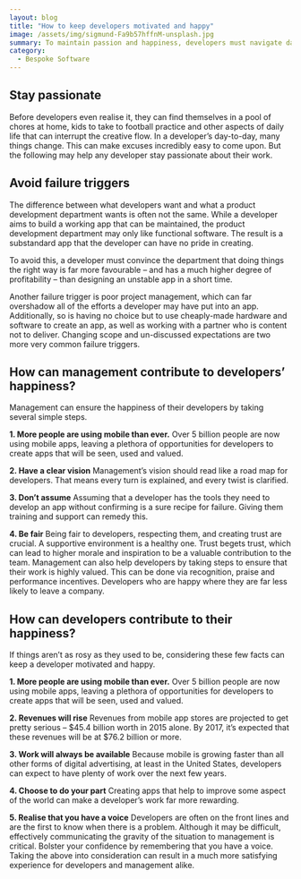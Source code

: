 ```yaml
---
layout: blog
title: "How to keep developers motivated and happy"
image: /assets/img/sigmund-Fa9b57hffnM-unsplash.jpg
summary: To maintain passion and happiness, developers must navigate daily challenges, avoid failure triggers, and foster a supportive work environment.
category:
  - Bespoke Software 
---
```


## Stay passionate
Before developers even realise it, they can find themselves in a pool of chores at home, kids to take to football practice and other aspects of daily life that can interrupt the creative flow. In a developer’s day-to-day, many things change. This can make excuses incredibly easy to come upon. But the following may help any developer stay passionate about their work.

## Avoid failure triggers
The difference between what developers want and what a product development department wants is often not the same. While a developer aims to build a working app that can be maintained, the product development department may only like functional software. The result is a substandard app that the developer can have no pride in creating.

To avoid this, a developer must convince the department that doing things the right way is far more favourable – and has a much higher degree of profitability – than designing an unstable app in a short time.

Another failure trigger is poor project management, which can far overshadow all of the efforts a developer may have put into an app. Additionally, so is having no choice but to use cheaply-made hardware and software to create an app, as well as working with a partner who is content not to deliver. Changing scope and un-discussed expectations are two more very common failure triggers.

## How can management contribute to developers’ happiness?
Management can ensure the happiness of their developers by taking several simple steps.

**1. More people are using mobile than ever.**
Over 5 billion people are now using mobile apps, leaving a plethora of opportunities for developers to create apps that will be seen, used and valued.

**2. Have a clear vision**
Management’s vision should read like a road map for developers. That means every turn is explained, and every twist is clarified.

**3. Don’t assume**
Assuming that a developer has the tools they need to develop an app without confirming is a sure recipe for failure. Giving them training and support can remedy this.

**4. Be fair**
Being fair to developers, respecting them, and creating trust are crucial. A supportive environment is a healthy one. Trust begets trust, which can lead to higher morale and inspiration to be a valuable contribution to the team. Management can also help developers by taking steps to ensure that their work is highly valued. This can be done via recognition, praise and performance incentives. Developers who are happy where they are far less likely to leave a company.

## How can developers contribute to their happiness?
If things aren’t as rosy as they used to be, considering these few facts can keep a developer motivated and happy.

**1. More people are using mobile than ever.**
Over 5 billion people are now using mobile apps, leaving a plethora of opportunities for developers to create apps that will be seen, used and valued.

**2. Revenues will rise**
Revenues from mobile app stores are projected to get pretty serious – $45.4 billion worth in 2015 alone. By 2017, it’s expected that these revenues will be at $76.2 billion or more.

**3. Work will always be available**
Because mobile is growing faster than all other forms of digital advertising, at least in the United States, developers can expect to have plenty of work over the next few years.

**4. Choose to do your part**
Creating apps that help to improve some aspect of the world can make a developer’s work far more rewarding.

**5. Realise that you have a voice**
Developers are often on the front lines and are the first to know when there is a problem. Although it may be difficult, effectively communicating the gravity of the situation to management is critical. Bolster your confidence by remembering that you have a voice. Taking the above into consideration can result in a much more satisfying experience for developers and management alike.
